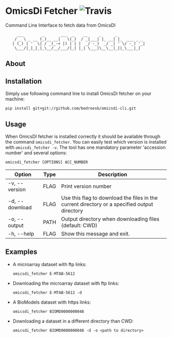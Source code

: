 # OmicsDi Fetcher  ![Travis](https://travis-ci.org/bedroesb/omicsdi-cli.svg?branch=master)

Command Line Interface to fetch data from OmicsDI



```
     ___        _       ___  _    __     _      _
    / _ \ _ __ (_)__ __|   \(_)  / _|___| |_ __| |_  ___ _ _
   | (_) | '  \| / _(_-< |) | | |  _/ -_)  _/ _| ' \/ -_) '_|
    \___/|_|_|_|_\__/__/___/|_| |_| \___|\__\__|_||_\___|_|

```

## About




## Installation

Simply use following command line to install OmicsDi fetcher on your machine:

```
pip install git+git://github.com/bedroesb/omicsdi-cli.git
```

## Usage

When OmicsDI fetcher is installed correctly it should be available through the command `omicsdi_fetcher`. You can easily test which version is installed with `omicsdi_fetcher -v`. The tool has one mandatory parameter 'accession number' and several options:

```
omicsdi_fetcher [OPTIONS] ACC_NUMBER
```

| Option           | Type | Description                                                                                  |
|------------------|------|----------------------------------------------------------------------------------------------|
|   -v, --version  | FLAG | Print version number                                                                         |
|   -d, --download | FLAG | Use this flag to download the files in the current directory or a specified output directory |
|   -o, --output   | PATH | Output directory when downloading files (default: CWD)                                       |
|   -h, --help     | FLAG | Show this message and exit.                                                                  |

## Examples

- A microarray dataset with ftp links:
    ```
    omicsdi_fetcher E-MTAB-5612
    ```
- Downloading the microarray dataset with ftp links:
    ```
    omicsdi_fetcher E-MTAB-5612 -d
    ```
- A BioModels dataset with https links:
    ```
    omicsdi_fetcher BIOMD0000000048
    ```
- Downloading a dataset in a different directory than CWD:
    ```
    omicsdi_fetcher BIOMD0000000048 -d -o <path to directory>
    ```